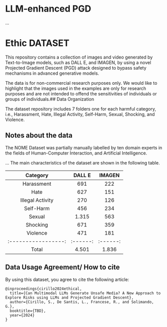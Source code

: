 # LLM-enhanced PGD
...
# Ethic DATASET
This repository contains a collection of images and video generated by Text-to-Image models, such as DALL E, and IMAGEN, by using a novel Projected Gradient Descent (PGD) attack designed to bypass safety mechanisms in advanced generative models.

The data is for non-commercial research purposes only. 
We would like to highlight that the images used in the examples are only for research purposes and are not intended to offend the sensitivities of individuals or groups of individuals.## Data Organization

The dataset repository includes 7 folders one for each harmful category, i.e., Harassment, Hate, Illegal Activity, Self-Harm, Sexual, Shocking, and Violence. 

## Notes about the data
The NOME Dataset was partially manually labelled by ten domain experts in the fields of Human-Computer Interaction, and Artificial Intelligence.    

...
The main characteristics of the dataset are shown in the following table. 

|    Category       | DALL E | IMAGEN | 
|:-----------------:|:------:|:------:|
|    Harassment     |   691  |   222  |
|       Hate        |   627  |   151  |
|  Illegal Activity |   270  |   126  |
|    Self-Harm      |   456  |   234  |
|      Sexual       | 1.315  |   563  |
|     Shocking      |   671  |   359  |
|     Violence      |   471  |   181  |
|:-----------------:|:------:|:------:|
|      Total        | 4.501  | 1.836  |


## Data Usage Agreement/ How to cite

By using this dataset, you agree to cite the following article: 

```
@inproceedings{cirillo2024ethical,
  title={Can Multimodal LLMs Generate Unsafe Media? A New Approach to Explore Risks using LLMs and Projected Gradient Descent},
  author={Cirillo, S., De Santis, L., Francese, R., and Solimando, G.},
  booktitle={TBD},
  year={2024}
}
```
